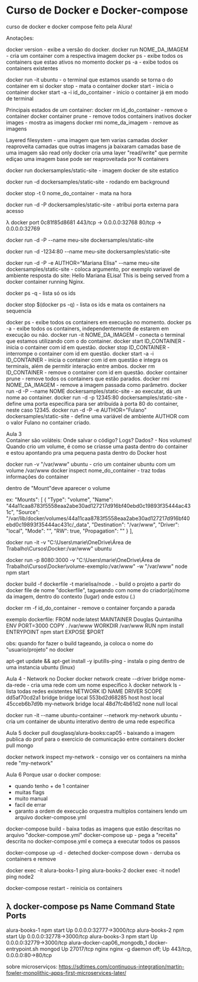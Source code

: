 # Curso de Docker e Docker-compose
curso de docker e docker compose feito pela Alura!

Anotações:


docker version - exibe a versão do docker.
docker run NOME_DA_IMAGEM - cria um container com a respectiva imagem
docker ps - exibe todos os containers que estao ativos no momento
docker ps -a - exibe todos os containers existentes

docker run -it ubuntu - o terminal que estamos usando se torna o do container em si
docker stop - mata o container
docker start - inicia o container
docker start -a -i id_do_container - inicio o container já em modo de terminal

Principais estados de um container:
docker rm id_do_container - remove o container
docker container prune - remove todos containers inativos
docker images - mostra as imagens 
docker rmi nome_da_imagem - remove as imagens


Layered filesystem - uma imagem que tem varias camadas
docker reaproveita camadas que outras imagens ja baixaram
camadas base de uma imagem são read only
docker cria uma layer "read/write" que permite ediçao
uma imagem base pode ser reaproveitada por N containers


docker run dockersamples/static-site - imagem docker de site estatico

docker run -d dockersamples/static-site - rodando em background

docker stop -t 0 nome_do_container - mata na hora

docker run -d -P dockersamples/static-site - atribui porta externa para acesso 

λ docker port 0c81f85d8681
443/tcp -> 0.0.0.0:32768
80/tcp -> 0.0.0.0:32769

docker run -d -P --name meu-site dockersamples/static-site

docker run -d -1234:80 --name meu-site dockersamples/static-site

docker run -d -P -e AUTHOR="Mariana Elisa" --name meu-site dockersamples/static-site - coloca argumento, por exemplo variavel de ambiente
resposta do site: Hello Mariana ELisa!
This is being served from a docker
container running Nginx.

docker ps -q - lista só os ids

docker stop $(docker ps -q) - lista os ids e mata os containers na sequencia


docker ps - exibe todos os containers em execução no momento.
docker ps -a - exibe todos os containers, independentemente de estarem em execução ou não.
docker run -it NOME_DA_IMAGEM - conecta o terminal que estamos utilizando com o do container.
docker start ID_CONTAINER - inicia o container com id em questão.
docker stop ID_CONTAINER - interrompe o container com id em questão.
docker start -a -i ID_CONTAINER - inicia o container com id em questão e integra os terminais, além de permitir interação entre ambos.
docker rm ID_CONTAINER - remove o container com id em questão.
docker container prune - remove todos os containers que estão parados.
docker rmi NOME_DA_IMAGEM - remove a imagem passada como parâmetro.
docker run -d -P --name NOME dockersamples/static-site - ao executar, dá um nome ao container.
docker run -d -p 12345:80 dockersamples/static-site - define uma porta específica para ser atribuída à porta 80 do container, neste caso 12345.
docker run -d -P -e AUTHOR="Fulano" dockersamples/static-site - define uma variável de ambiente AUTHOR com o valor Fulano no container criado.


Aula 3  
Container são voláteis: Onde salvar o código? Logs? Dados? - Nos volumes!
Quando crio um volume, é como se criasse uma pasta dentro do container e estou apontando pra uma pequena pasta dentro do Docker host

docker run -v "/var/www" ubuntu - crio um container ubuntu com um volume /var/www
docker inspect nome_do_container - traz todas informações do container

dentro de "Mount"deve aparecer o volume

ex:
 "Mounts": [
            {
                "Type": "volume",
                "Name": "44a11caa8783f5558eaa2abe30ad127217d916bf40ebd0c19893f35444ac431c",
                "Source": "/var/lib/docker/volumes/44a11caa8783f5558eaa2abe30ad127217d916bf40ebd0c19893f35444ac431c/_data",
                "Destination": "/var/www",
                "Driver": "local",
                "Mode": "",
                "RW": true,
                "Propagation": ""
            }
        ],

docker run -it -v "C:\Users\marie\OneDrive\Área de Trabalho\Cursos\Docker:/var/www" ubuntu


docker run -p 8080:3000 -v "C:\Users\marie\OneDrive\Área de Trabalho\Cursos\Docker\volume-exemplo:/var/www" -w "/var/www" node npm start

docker build -f dockerfile -t marielisa/node . - build o projeto a partir do docker file de nome "dockerfile", tagueando com nome do criador(a)/nome da imagem, dentro do contexto (lugar) onde estou (.)

docker rm -f id_do_container - remove o container forçando a parada

exemplo dockerfile:
FROM node:latest
MAINTAINER Douglas Quintanilha
ENV PORT=3000
COPY . /var/www
WORKDIR /var/www
RUN npm install
ENTRYPOINT npm start
EXPOSE $PORT

obs: quando for fazer o build tageando, ja coloca o nome do "usuario/projeto" no docker

apt-get update && apt-get install -y iputills-ping - instala o ping dentro de uma instancia ubuntu (linux)


Aula 4 - Network no Docker
docker network create --driver bridge nome-da-rede - cria uma rede com um nome especifico
λ docker network ls - lista todas redes existentes
NETWORK ID          NAME                DRIVER              SCOPE
dd5af70cd2a1        bridge              bridge              local
553bd2d68285        host                host                local
45cceb6b7d9b        my-network          bridge              local
48d7fc4b61d2        none                null                local 

docker run -it --name ubuntu-container --network my-network ubuntu - cria um container de ubuntu interativo dentro de uma rede especifica

Aula 5
docker pull douglasq/alura-books:cap05 - baixando a imagem publica do prof para o exercicio de comunicação entre containers
docker pull mongo

docker network inspect my-network - consigo ver os containers na minha rede "my-network"


Aula 6
Porque usar o docker compose:
- quando tenho + de 1 container
- muitas flags
- muito manual
- facil de errar
- garanto a ordem de execução
orquestra multiplos containers lendo um arquivo docker-compose.yml

docker-compose build - baixa todas as imagens que estão descritas no arquivo "docker-compose.yml"
docker-compose up - pega a "receita" descrita no docker-compose.yml e começa a executar todos os passos

docker-compose up -d - deteched
docker-compose down - derruba os containers e remove

docker exec -it alura-books-1 ping alura-books-2
docker exec -it node1 ping node2

docker-compose restart - reinicia os containers


λ docker-compose ps
            Name                         Command             State              Ports
------------------------------------------------------------------------------------------------
alura-books-1                  npm start                     Up      0.0.0.0:32777->3000/tcp
alura-books-2                  npm start                     Up      0.0.0.0:32778->3000/tcp
alura-books-3                  npm start                     Up      0.0.0.0:32779->3000/tcp
alura-docker-cap06_mongodb_1   docker-entrypoint.sh mongod   Up      27017/tcp
nginx                          nginx -g daemon off;          Up      443/tcp, 0.0.0.0:80->80/tcp


sobre microserviços: https://sdtimes.com/continuous-integration/martin-fowler-monolithic-apps-first-microservices-later/
